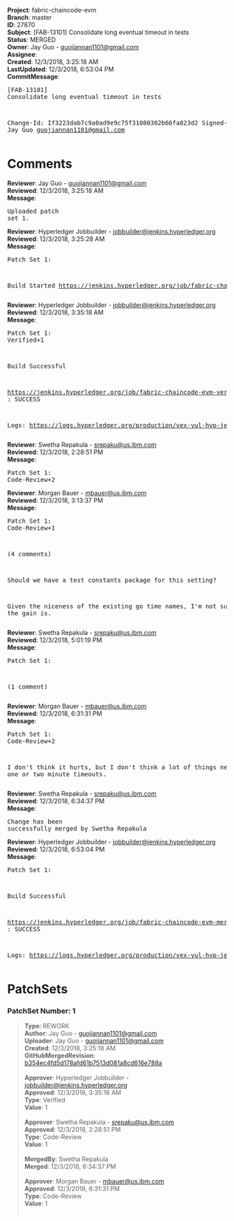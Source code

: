 <strong>Project</strong>: fabric-chaincode-evm<br><strong>Branch</strong>: master<br><strong>ID</strong>: 27870<br><strong>Subject</strong>: [FAB-13101] Consolidate long eventual timeout in tests<br><strong>Status</strong>: MERGED<br><strong>Owner</strong>: Jay Guo - guojiannan1101@gmail.com<br><strong>Assignee</strong>:<br><strong>Created</strong>: 12/3/2018, 3:25:18 AM<br><strong>LastUpdated</strong>: 12/3/2018, 6:53:04 PM<br><strong>CommitMessage</strong>:<br><pre>[FAB-13101] Consolidate long eventual timeout in tests

Change-Id: If3223dab7c9a0ad9e9c75f31080302b66fa823d2
Signed-off-by: Jay Guo <guojiannan1101@gmail.com>
</pre><h1>Comments</h1><strong>Reviewer</strong>: Jay Guo - guojiannan1101@gmail.com<br><strong>Reviewed</strong>: 12/3/2018, 3:25:18 AM<br><strong>Message</strong>: <pre>Uploaded patch set 1.</pre><strong>Reviewer</strong>: Hyperledger Jobbuilder - jobbuilder@jenkins.hyperledger.org<br><strong>Reviewed</strong>: 12/3/2018, 3:25:28 AM<br><strong>Message</strong>: <pre>Patch Set 1:

Build Started https://jenkins.hyperledger.org/job/fabric-chaincode-evm-verify-master-x86_64/298/</pre><strong>Reviewer</strong>: Hyperledger Jobbuilder - jobbuilder@jenkins.hyperledger.org<br><strong>Reviewed</strong>: 12/3/2018, 3:35:18 AM<br><strong>Message</strong>: <pre>Patch Set 1: Verified+1

Build Successful 

https://jenkins.hyperledger.org/job/fabric-chaincode-evm-verify-master-x86_64/298/ : SUCCESS

Logs: https://logs.hyperledger.org/production/vex-yul-hyp-jenkins-3/fabric-chaincode-evm-verify-master-x86_64/298</pre><strong>Reviewer</strong>: Swetha Repakula - srepaku@us.ibm.com<br><strong>Reviewed</strong>: 12/3/2018, 2:28:51 PM<br><strong>Message</strong>: <pre>Patch Set 1: Code-Review+2</pre><strong>Reviewer</strong>: Morgan Bauer - mbauer@us.ibm.com<br><strong>Reviewed</strong>: 12/3/2018, 3:13:37 PM<br><strong>Message</strong>: <pre>Patch Set 1: Code-Review+1

(4 comments)

Should we have a test constants package for this setting? 

Given the niceness of the existing go time names, I'm not sure what the gain is.</pre><strong>Reviewer</strong>: Swetha Repakula - srepaku@us.ibm.com<br><strong>Reviewed</strong>: 12/3/2018, 5:01:19 PM<br><strong>Message</strong>: <pre>Patch Set 1:

(1 comment)</pre><strong>Reviewer</strong>: Morgan Bauer - mbauer@us.ibm.com<br><strong>Reviewed</strong>: 12/3/2018, 6:31:31 PM<br><strong>Message</strong>: <pre>Patch Set 1: Code-Review+2

I don't think it hurts, but I don't think a lot of things need to be one or two minute timeouts.</pre><strong>Reviewer</strong>: Swetha Repakula - srepaku@us.ibm.com<br><strong>Reviewed</strong>: 12/3/2018, 6:34:37 PM<br><strong>Message</strong>: <pre>Change has been successfully merged by Swetha Repakula</pre><strong>Reviewer</strong>: Hyperledger Jobbuilder - jobbuilder@jenkins.hyperledger.org<br><strong>Reviewed</strong>: 12/3/2018, 6:53:04 PM<br><strong>Message</strong>: <pre>Patch Set 1:

Build Successful 

https://jenkins.hyperledger.org/job/fabric-chaincode-evm-merge-master-x86_64/35/ : SUCCESS

Logs: https://logs.hyperledger.org/production/vex-yul-hyp-jenkins-3/fabric-chaincode-evm-merge-master-x86_64/35</pre><h1>PatchSets</h1><h3>PatchSet Number: 1</h3><blockquote><strong>Type</strong>: REWORK<br><strong>Author</strong>: Jay Guo - guojiannan1101@gmail.com<br><strong>Uploader</strong>: Jay Guo - guojiannan1101@gmail.com<br><strong>Created</strong>: 12/3/2018, 3:25:18 AM<br><strong>GitHubMergedRevision</strong>: [b354ec4fd5d178afd61b7513d081a8cd616e788a](https://github.com/hyperledger/fabric-chaincode-evm/commit/b354ec4fd5d178afd61b7513d081a8cd616e788a)<br><br><strong>Approver</strong>: Hyperledger Jobbuilder - jobbuilder@jenkins.hyperledger.org<br><strong>Approved</strong>: 12/3/2018, 3:35:18 AM<br><strong>Type</strong>: Verified<br><strong>Value</strong>: 1<br><br><strong>Approver</strong>: Swetha Repakula - srepaku@us.ibm.com<br><strong>Approved</strong>: 12/3/2018, 2:28:51 PM<br><strong>Type</strong>: Code-Review<br><strong>Value</strong>: 1<br><br><strong>MergedBy</strong>: Swetha Repakula<br><strong>Merged</strong>: 12/3/2018, 6:34:37 PM<br><br><strong>Approver</strong>: Morgan Bauer - mbauer@us.ibm.com<br><strong>Approved</strong>: 12/3/2018, 6:31:31 PM<br><strong>Type</strong>: Code-Review<br><strong>Value</strong>: 1<br><br></blockquote>